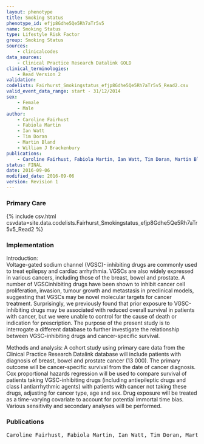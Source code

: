 ```yaml
---
layout: phenotype
title: Smoking Status
phenotype_id: efjp8Gdhe5Qe5Rh7aTr5v5
name: Smoking Status
type: Lifestyle Risk Factor
group: Smoking Status
sources: 
    - clinicalcodes
data_sources:
    - Clinical Practice Research Datalink GOLD
clinical_terminologies:
    - Read Version 2
validation:
codelists: Fairhurst_Smokingstatus_efjp8Gdhe5Qe5Rh7aTr5v5_Read2.csv
valid_event_data_range: start - 31/12/2014
sex:
    - Female
    - Male
author:
    - Caroline Fairhust
    - Fabiola Martin
    - Ian Watt
    - Tim Doran
    - Martin Bland
    - William J Brackenbury    
publications:
    - Caroline Fairhust, Fabiola Martin, Ian Watt, Tim Doran, Martin Bland, William J Brackenbury, Sodium channel-inhibiting drugs and cancer survival: protocol for a cohort study using the CPRD primary care database. BMJ Open, 6(e0111661),  2016.
status: FINAL
date: 2016-09-06
modified_date: 2016-09-06
version: Revision 1
---
```


### Primary Care

{% include csv.html csvdata=site.data.codelists.Fairhurst_Smokingstatus_efjp8Gdhe5Qe5Rh7aTr5v5_Read2 %}


### Implementation

Introduction:  
Voltage-gated sodium channel (VGSC)- inhibiting drugs are commonly used to treat epilepsy and cardiac arrhythmia. VGSCs are also widely expressed in various cancers, including those of the breast, bowel and prostate. A number of VGSCinhibiting drugs have been shown to inhibit cancer cell proliferation, invasion, tumour growth and metastasis in preclinical models, suggesting that VGSCs may be novel molecular targets for cancer treatment. Surprisingly, we previously found that prior exposure to VGSC-inhibiting drugs may be associated with reduced overall survival in patients with cancer, but we were unable to control for the cause of death or indication for prescription. The purpose of the present study is to interrogate a different database to further investigate the relationship between VGSC-inhibiting drugs and cancer-specific survival. 

Methods and analysis: 
A cohort study using primary care data from the Clinical Practice Research Datalink database will include patients with diagnosis of breast, bowel and prostate cancer (13 000). The primary outcome will be cancer-specific survival from the date of cancer diagnosis. Cox proportional hazards regression will be used to compare survival of patients taking VGSC-inhibiting drugs (including antiepileptic drugs and class I antiarrhythmic agents) with patients with cancer not taking these drugs, adjusting for cancer type, age and sex. Drug exposure will be treated as a time-varying covariate to account for potential immortal time bias. Various sensitivity and secondary analyses will be performed.

### Publications

<pre>
Caroline Fairhust, Fabiola Martin, Ian Watt, Tim Doran, Martin Bland, William J Brackenbury, Sodium channel-inhibiting drugs and cancer survival: protocol for a cohort study using the CPRD primary care database. BMJ Open, 6(e0111661),  2016.
</pre>
